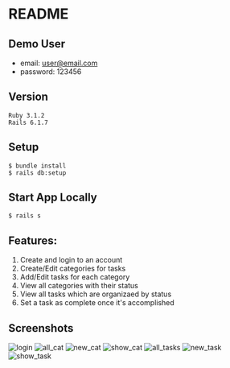 # README

## Demo User
- email: user@email.com
- password: 123456

## Version
```
Ruby 3.1.2
Rails 6.1.7
```

## Setup
```
$ bundle install
$ rails db:setup
```

## Start App Locally
```
$ rails s
```

## Features:
1. Create and login to an account
2. Create/Edit categories for tasks
3. Add/Edit tasks for each category
4. View all categories with their status
5. View all tasks which are organizaed by status
6. Set a task as complete once it's accomplished

## Screenshots
![login](https://user-images.githubusercontent.com/88223950/213460175-9f9e6470-810f-45e5-a80f-bb0aad2e20fa.jpg)
![all_cat](https://user-images.githubusercontent.com/88223950/213460251-54a4e1d5-3a4c-493f-bd15-31d45f3e1ba0.jpg)
![new_cat](https://user-images.githubusercontent.com/88223950/213460411-b1a26087-b97a-4a70-bb31-df13cab0291a.jpg)
![show_cat](https://user-images.githubusercontent.com/88223950/213460299-8a621836-1b40-4aab-a33d-22452ff67faf.png)
![all_tasks](https://user-images.githubusercontent.com/88223950/213460351-d6e96c25-066a-4733-846c-bddee1d286e7.png)
![new_task](https://user-images.githubusercontent.com/88223950/213460422-c66accbb-b75a-4671-8e14-597f5857ffa1.jpg)
![show_task](https://user-images.githubusercontent.com/88223950/213460365-c7dd8a28-40e4-4185-8c92-6edfe220b589.jpg)
